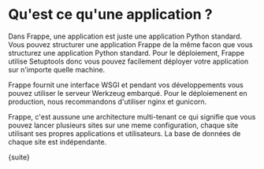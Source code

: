 # Qu'est ce qu'une application ?

Dans Frappe, une application est juste une application Python standard. Vous pouvez structurer une application Frappe de 
la même facon que vous structurez une application Python standard. Pour le déploiement, Frappe utilise Setuptools donc 
vous pouvez facilement déployer votre application sur n'importe quelle machine.

Frappe fournit une interface WSGI et pendant vos développements vous pouvez utiliser le serveur Werkzeug embarqué. Pour le
déploiemenent en production, nous recommandons d'utiliser nginx et gunicorn.

Frappe, c'est aussune une architecture multi-tenant ce qui signifie que vous pouvez lancer plusieurs sites sur une meme
configuration, chaque site utilisant ses propres applications et utilisateurs. La base de données de chaque site est indépendante.

{suite}
